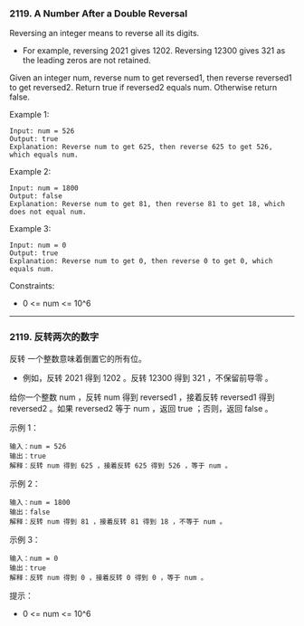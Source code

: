 ### 2119. A Number After a Double Reversal
Reversing an integer means to reverse all its digits.

* For example, reversing 2021 gives 1202. Reversing 12300 gives 321 as the leading zeros are not retained.

Given an integer num, reverse num to get reversed1, then reverse reversed1 to get reversed2. Return true if reversed2 equals num. Otherwise return false.



Example 1:

	Input: num = 526
	Output: true
	Explanation: Reverse num to get 625, then reverse 625 to get 526, which equals num.

Example 2:

	Input: num = 1800
	Output: false
	Explanation: Reverse num to get 81, then reverse 81 to get 18, which does not equal num.

Example 3:

	Input: num = 0
	Output: true
	Explanation: Reverse num to get 0, then reverse 0 to get 0, which equals num.



Constraints:

* 0 <= num <= 10^6

----

### 2119. 反转两次的数字
反转 一个整数意味着倒置它的所有位。

* 例如，反转 2021 得到 1202 。反转 12300 得到 321 ，不保留前导零 。

给你一个整数 num ，反转 num 得到 reversed1 ，接着反转 reversed1 得到 reversed2 。如果 reversed2 等于 num ，返回 true ；否则，返回 false 。



示例 1：

	输入：num = 526
	输出：true
	解释：反转 num 得到 625 ，接着反转 625 得到 526 ，等于 num 。

示例 2：

	输入：num = 1800
	输出：false
	解释：反转 num 得到 81 ，接着反转 81 得到 18 ，不等于 num 。

示例 3：

	输入：num = 0
	输出：true
	解释：反转 num 得到 0 ，接着反转 0 得到 0 ，等于 num 。



提示：

* 0 <= num <= 10^6

